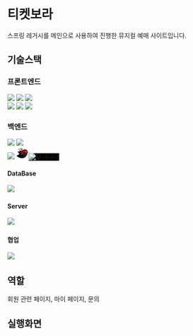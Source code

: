 # 티켓보라

스프링 레거시를 메인으로 사용하여 진행한 뮤지컬 예매 사이트입니다.

## 기술스택

### 프론트엔드
  <div>
    <img src="https://img.shields.io/badge/jsp-F7DF1E?style=for-the-badge&logo=jsp&logoColor=white">
    <img src="https://img.shields.io/badge/html5-E34F26?style=for-the-badge&logo=html5&logoColor=white">
    <img src="https://img.shields.io/badge/css-1572B6?style=for-the-badge&logo=css3&logoColor=white"> 
    <br>
    <img src="https://img.shields.io/badge/Ajax-E4202E?style=for-the-badge&logo=Ajax&logoColor=white">
    <img src="https://img.shields.io/badge/javascript-F7DF1E?style=for-the-badge&logo=javascript&logoColor=black"> 
    <img src="https://img.shields.io/badge/jquery-0769AD?style=for-the-badge&logo=jquery&logoColor=white">
  </div>

### 백엔드
  <div>
    <img src="https://img.shields.io/badge/java-007396?style=for-the-badge&logo=java&logoColor=white">
    <img src="https://img.shields.io/badge/spring-6DB33F?style=for-the-badge&logo=spring&logoColor=white"> 
  <br>
    <img src="https://img.shields.io/badge/spring Security-6DB33F?style=for-the-badge&logo=spring Security&logoColor=white">
    <img src = "https://github.com/rlaalstlr09/Musical/blob/main/portfolio/mybatis.png" style="width:28px; height:28px;"><img src="https://img.shields.io/badge/MyBatis-ffffff?style=for-the-badge&logo=none" alt="MyBatis" style="background-color: #000000; color: balck;"> 
  

#### DataBase
  <div>
    <img src="https://img.shields.io/badge/oracle-F80000?style=for-the-badge&logo=oracle&logoColor=white">
  </div>

#### Server
  <div>
    <img src="https://img.shields.io/badge/apache tomcat-F8DC75?style=for-the-badge&logo=apachetomcat&logoColor=white">
  </div>

#### 협업
  <div>
    <img src="https://img.shields.io/badge/github-181717?style=for-the-badge&logo=github&logoColor=white">
  </div>

## 역할
   회원 관련 페이지, 마이 페이지, 문의 

## 실행화면
   
